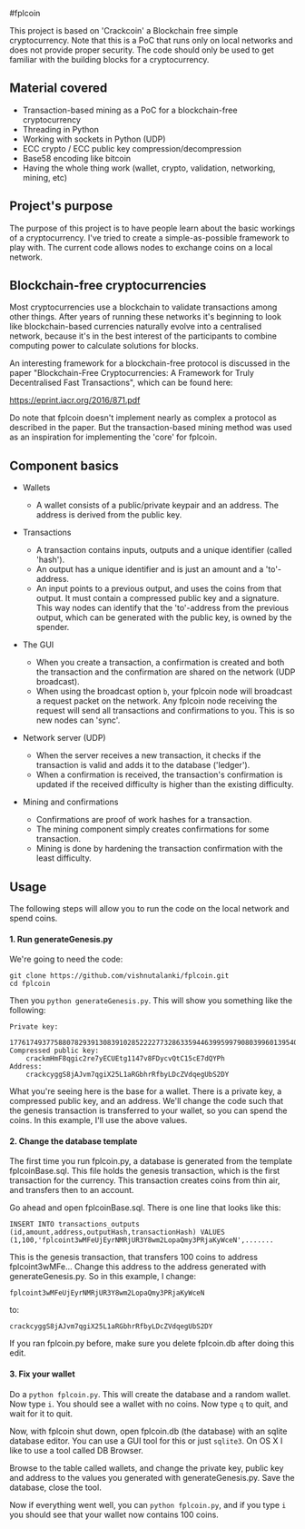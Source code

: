 #fplcoin

This project is based on 'Crackcoin' a Blockchain free simple cryptocurrency. Note that this is a PoC that runs only on local networks and does not provide proper security. The code should only be used to get familiar with the building blocks for a cryptocurrency.

## Material covered

- Transaction-based mining as a PoC for a blockchain-free cryptocurrency
- Threading in Python
- Working with sockets in Python (UDP)
- ECC crypto / ECC public key compression/decompression
- Base58 encoding like bitcoin
- Having the whole thing work (wallet, crypto, validation, networking, mining, etc)

## Project's purpose

The purpose of this project is to have people learn about the basic workings of a cryptocurrency. I've tried to create a simple-as-possible framework to play with. The current code allows nodes to exchange coins on a local network.  

## Blockchain-free cryptocurrencies

Most cryptocurrencies use a blockchain to validate transactions among other things. After years of running these networks it's beginning to look like blockchain-based currencies naturally evolve into a centralised network, because it's in the best interest of the participants to combine computing power to calculate solutions for blocks.

An interesting framework for a blockchain-free protocol is discussed in the paper "Blockchain-Free Cryptocurrencies: A Framework for Truly Decentralised Fast Transactions", which can be found here:

https://eprint.iacr.org/2016/871.pdf

Do note that fplcoin doesn't implement nearly as complex a protocol as described in the paper. But the transaction-based mining method was used as an inspiration for implementing the 'core' for fplcoin.

## Component basics

- Wallets
  - A wallet consists of a public/private keypair and an address. The address is derived from the public key.
  
- Transactions
  - A transaction contains inputs, outputs and a unique identifier (called 'hash').
  - An output has a unique identifier and is just an amount and a 'to'-address.
  - An input points to a previous output, and uses the coins from that output. It must contain a compressed public key and a signature. This way nodes can identify that the 'to'-address from the previous output, which can be generated with the public key, is owned by the spender.

- The GUI
  - When you create a transaction, a confirmation is created and both the transaction and the confirmation are shared on the network (UDP broadcast).
  - When using the broadcast option `b`, your fplcoin node will broadcast a request packet on the network. Any fplcoin node receiving the request will send all transactions and confirmations to you. This is so new nodes can 'sync'.

- Network server (UDP)
  - When the server receives a new transaction, it checks if the transaction is valid and adds it to the database ('ledger').
  - When a confirmation is received, the transaction's confirmation is updated if the received difficulty is higher than the existing difficulty.

- Mining and confirmations
  - Confirmations are proof of work hashes for a transaction.
  - The mining component simply creates confirmations for some transaction.
  - Mining is done by hardening the transaction confirmation with the least difficulty.
  
## Usage

The following steps will allow you to run the code on the local network and spend coins.

#### 1. Run generateGenesis.py

We're going to need the code:

```
git clone https://github.com/vishnutalanki/fplcoin.git
cd fplcoin
```

Then you `python generateGenesis.py`. This will show you something like the following:

```
Private key:
    17761749377588078293913083910285222277328633594463995997908039960139540655010
Compressed public key:
    crackmHmF8qgic2re7yECUEtg1147v8FDycvQtC15cE7dQYPh
Address:
    crackcyggS8jAJvm7qgiX25L1aRGbhrRfbyLDcZVdqegUbS2DY
```

What you're seeing here is the base for a wallet. There is a private key, a compressed public key, and an address. We'll change the code such that the genesis transaction is transferred to your wallet, so you can spend the coins. In this example, I'll use the above values.

#### 2. Change the database template

The first time you run fplcoin.py, a database is generated from the template fplcoinBase.sql. This file holds the genesis transaction, which is the first transaction for the currency. This transaction creates coins from thin air, and transfers then to an account.

Go ahead and open fplcoinBase.sql. There is one line that looks like this:

`INSERT INTO transactions_outputs (id,amount,address,outputHash,transactionHash) VALUES (1,100,'fplcoint3wMFeUjEyrNMRjUR3Y8wm2LopaQmy3PRjaKyWceN',.......`

This is the genesis transaction, that transfers 100 coins to address fplcoint3wMFe... Change this address to the address generated with generateGenesis.py. So in this example, I change:

`fplcoint3wMFeUjEyrNMRjUR3Y8wm2LopaQmy3PRjaKyWceN`

to:

`crackcyggS8jAJvm7qgiX25L1aRGbhrRfbyLDcZVdqegUbS2DY`

If you ran fplcoin.py before, make sure you delete fplcoin.db after doing this edit.

#### 3. Fix your wallet

Do a `python fplcoin.py`. This will create the database and a random wallet. Now type `i`. You should see a wallet with no coins. Now type `q` to quit, and wait for it to quit.

Now, with fplcoin shut down, open fplcoin.db (the database) with an sqlite database editor. You can use a GUI tool for this or just `sqlite3`. On OS X I like to use a tool called DB Browser.

Browse to the table called wallets, and change the private key, public key and address to the values you generated with generateGenesis.py. Save the database, close the tool.

Now if everything went well, you can `python fplcoin.py`, and if you type `i` you should see that your wallet now contains 100 coins.
